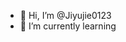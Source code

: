 - 👋 Hi, I’m @Jiyujie0123
- 🌱 I’m currently learning


<!---
Jiyujie0123/Jiyujie0123 is a ✨ special ✨ repository because its `README.md` (this file) appears on your GitHub profile.
You can click the Preview link to take a look at your changes.
--->
